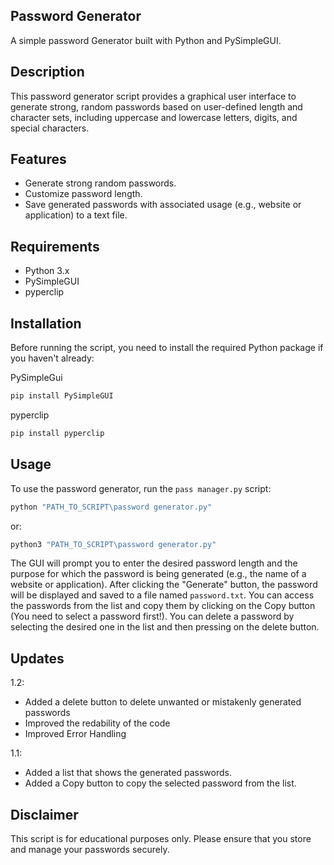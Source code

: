 ## Password Generator

A simple password Generator built with Python and PySimpleGUI.

## Description

This password generator script provides a graphical user interface to generate strong, random passwords based on user-defined length and character sets, including uppercase and lowercase letters, digits, and special characters.

## Features

- Generate strong random passwords.
- Customize password length.
- Save generated passwords with associated usage (e.g., website or application) to a text file.

## Requirements

- Python 3.x
- PySimpleGUI
- pyperclip

## Installation

Before running the script, you need to install the required Python package if you haven't already:

PySimpleGui

```bash
pip install PySimpleGUI
```

pyperclip

```bash
pip install pyperclip
```

## Usage

To use the password generator, run the `pass manager.py` script:

```bash
python "PATH_TO_SCRIPT\password generator.py"
```

or:

```bash
python3 "PATH_TO_SCRIPT\password generator.py"
```

The GUI will prompt you to enter the desired password length and the purpose for which the password is being generated (e.g., the name of a website or application). After clicking the "Generate" button, the password will be displayed and saved to a file named `password.txt`. You can access the passwords from the list and copy them by clicking on the Copy button (You need to select a password first!). You can delete a password by selecting the desired one in the list and then pressing on the delete button.

## Updates

1.2:

* Added a delete button to delete unwanted or mistakenly generated passwords
* Improved the redability of the code
* Improved Error Handling

1.1:

* Added a list that shows the generated passwords.
* Added a Copy button to copy the selected password from the list.

## Disclaimer

This script is for educational purposes only. Please ensure that you store and manage your passwords securely.
